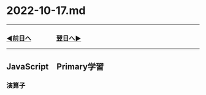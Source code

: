 # 2022-10-17.md
  
---
### [◀️前日へ](https://github.com/yuasys/chatty-journal/blob/main/2022/10/2022-10-16.md)&emsp;&emsp;&emsp;&emsp;[翌日へ▶️](https://github.com/yuasys/chatty-journal/blob/main/2022/10/2022-10-18.md)
---

## JavaScript　Primary学習

### 演算子
